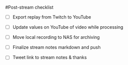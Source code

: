 #Post-stream checklist

- [ ] Export replay from Twitch to YouTube
- [ ] Update values on YouTube of video while processing
- [ ] Move local recording to NAS for archiving

- [ ] Finalize stream notes markdown and push
- [ ] Tweet link to stream notes & thanks

